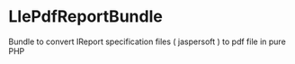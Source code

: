 # LlePdfReportBundle
Bundle to convert IReport specification files ( jaspersoft ) to pdf file in pure PHP
